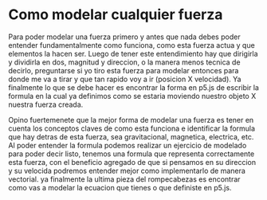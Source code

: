 # Como modelar cualquier fuerza

Para poder modelar una fuerza primero y antes que nada debes poder entender fundamentalmente como funciona, como esta fuerza actua y que elementos la hacen ser. Luego de tener este entendimiento hay que dirigirla y dividirla en dos, magnitud y direccion, o la manera menos tecnica de decirlo, preguntarse si yo tiro esta fuerza para modelar entonces para donde me va a tirar y que tan rapido voy a ir (posicion X velocidad). Ya finalmente lo que se debe hacer es encontrar la forma en p5.js de escribir la formula en la cual ya definimos como se estaria moviendo nuestro objeto X nuestra fuerza creada.

Opino fuertemenete que la mejor forma de modelar una fuerza es tener en cuenta los conceptos claves de como esta funciona e identificar la formula que hay detras de esta fuerza, sea gravitacional, magnetica, electrica, etc. Al poder entender la formula podemos realizar un ejercicio de modelado para poder decir listo, tenemos una formula que representa correctamente esta fuerza, con el beneficio agregado de que si pensamos en su direccion y su velocida podremos entender mejor como implementarlo de manera vectorial. ya finalmente la ultima pieza del rompecabezas es encontrar como vas a modelar la ecuacion que tienes o que definiste en p5.js.
